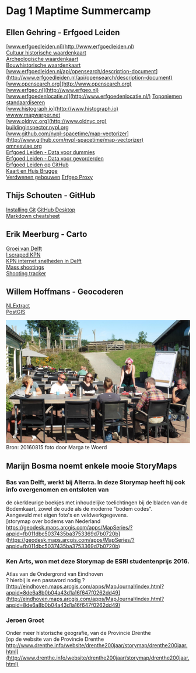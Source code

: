 # Dag 1 Maptime Summercamp

## Ellen Gehring - Erfgoed Leiden
[www.erfgoedleiden.nl](http://www.erfgoedleiden.nl)  
[Cultuur historische waardenkaart](https://www.leidseregioinkaart.nl/kaarten/Cultuurhistorische_waarden/index.html)  
[Archeologische waardenkaart](https://www.leidseregioinkaart.nl/kaarten/Archeologie/index.html)  
[Bouwhistorische waardenkaart](https://www.leidseregioinkaart.nl/kaarten/Bouwhistorie/index.html)  
[www.erfgoedleiden.nl/api/opensearch/description-document](http://www.erfgoedleiden.nl/api/opensearch/description-document)  
[www.opensearch.org](http://www.opensearch.org)  
[www.erfgeo.nl](http://www.erfgeo.nl)  
[www.erfgoedenlocatie.nl](http://www.erfgoedenlocatie.nl/)
[Toponiemen standaardiseren](http://standaardiseren.erfgeo.nl/)  
[www.histograph.io](http://www.histograph.io)  
[wwww.mapwarper.net](http://www.mapwarper.net)  
[www.oldnyc.org](http://www.oldnyc.org)  
[buildinginspector.nypl.org](http://buildinginspector.nypl.org)  
[www.github.com/nypl-spacetime/map-vectorizer](http://www.github.com/nypl-spacetime/map-vectorizer)  
[omnesviae.org](http://omnesviae.org/nl/)  
[Erfgoed Leiden - Data voor dummies](https://www.erfgoedleiden.nl/educatie/open-data-blog)  
[Erfgoed Leiden - Data voor gevorderden](https://www.erfgoedleiden.nl/educatie/data-voor-gevorderden)  
[Erfgoed Leiden op GitHub](https://github.com/erfgoedleiden)   
[Kaart en Huis Brugge](http://magis.kaartenhuisbrugge.be/#)  
[Verdwenen gebouwen](http://www.verdwenengebouwen.nl/)
[Erfgeo Proxy](http://www.hicsuntleones.nl/erfgeoproxy/)

## Thijs Schouten - GitHub   
[Installing Git](https://git-scm.com/book/en/v2/Getting-Started-Installing-Git)
[GitHub Desktop](https://desktop.github.com/)   
[Markdown cheatsheet](https://guides.github.com/pdfs/markdown-cheatsheet-online.pdf) 

## Erik Meerburg - Carto   
[Groei van Delft](https://erikmeerburg.carto.com/viz/ac99e48c-8635-11e5-a076-0e31c9be1b51/public_map)  
[I scraped KPN](http://blog.puckipedia.com/blog/i-scraped-kpn/)   
[KPN internet snelheden in Delft](https://puckipedia.carto.com/viz/a2eb0a0e-acbb-11e5-9e02-0ef7f98ade21/public_map)  
[Mass shootings](https://erikmeerburg.carto.com/viz/3a2b3c28-68dc-11e5-97f4-0e31c9be1b51/public_map)  
[Shooting tracker](http://www.shootingtracker.com/)  

## Willem Hoffmans - Geocoderen   
[NLExtract](http://www.nlextract.nl)   
[PostGIS](http://postgis.net/)  

![Kick-off Maptime Summercamp 2016](afbeeldingen/kick-off.jpg)   
Bron: 20160815 foto door Marga te Woerd

## Marijn Bosma noemt enkele mooie StoryMaps

### Bas van Delft,   werkt bij Alterra.   In deze Storymap heeft hij ook info overgenomen en ontsloten van 
de okerkleurige boekjes met inhoudelijke toelichtingen bij de bladen van de Bodemkaart, zowel de oude als de moderne "bodem codes".   
Aangevuld met eigen foto's en veldwerkgegevens.   
[storymap over bodems van Nederland   https://geodesk.maps.arcgis.com/apps/MapSeries/?appid=fb011dbc5037435ba3753369d7b0720b] (https://geodesk.maps.arcgis.com/apps/MapSeries/?appid=fb011dbc5037435ba3753369d7b0720b)

### Ken Arts,   won met deze Storymap de ESRI studentenprijs 2016.   
Atlas van de Ondergrond van Eindhoven   
? hierbij is een password nodig ?
[http://eindhoven.maps.arcgis.com/apps/MapJournal/index.html?appid=8de6a8b0b04a43d1a16f647f0262dd49](http://eindhoven.maps.arcgis.com/apps/MapJournal/index.html?appid=8de6a8b0b04a43d1a16f647f0262dd49)

### Jeroen Groot   
Onder meer historische geografie, van de Provincie Drenthe   
[op de website van de Provincie Drenthe http://www.drenthe.info/website/drenthe200jaar/storymap/drenthe200jaar.html](http://www.drenthe.info/website/drenthe200jaar/storymap/drenthe200jaar.html)
